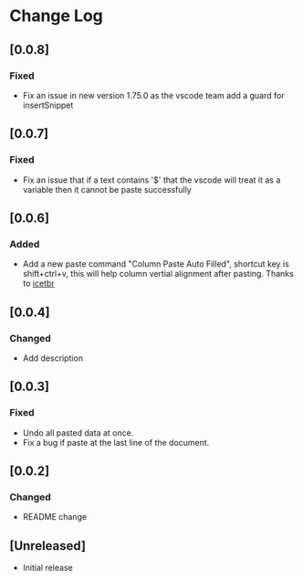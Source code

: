 # Change Log
## [0.0.8]
### Fixed
- Fix an issue in new version 1.75.0 as the vscode team add a guard for insertSnippet

## [0.0.7]
### Fixed
- Fix an issue that if a text contains '$' that the vscode will treat it as a variable then it cannot be paste successfully

## [0.0.6]
### Added
- Add a new paste command "Column Paste Auto Filled", shortcut key is shift+ctrl+v, this will help column vertial alignment after pasting. Thanks to [icetbr](https://github.com/icetbr) 

## [0.0.4]
### Changed
- Add description 

## [0.0.3]
### Fixed
- Undo all pasted data at once.
- Fix a bug if paste at the last line of the document. 

## [0.0.2]
### Changed
- README change  

## [Unreleased]

- Initial release
